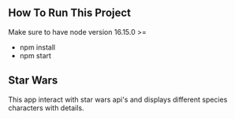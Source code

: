## How To Run This Project
Make sure to have node version 16.15.0 >=
  - npm install
  - npm start

## Star Wars
This app interact with star wars api's and displays different species characters with details.
